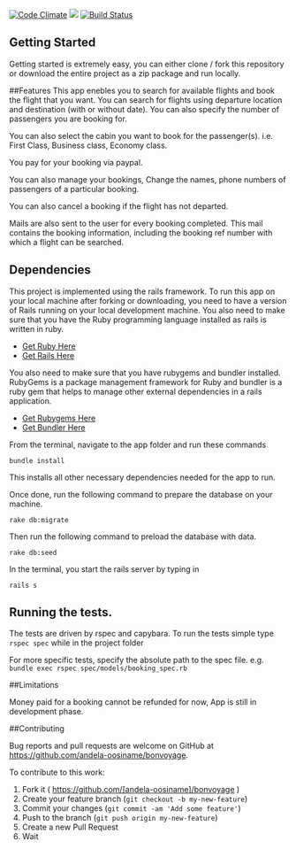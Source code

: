 [![Code Climate](https://codeclimate.com/github/andela-oosiname/bonvoyage/badges/gpa.svg)](https://codeclimate.com/github/andela-oosiname/bonvoyage)
<a href="https://codeclimate.com/github/andela-oosiname/bonvoyage/coverage"><img src="https://codeclimate.com/github/andela-oosiname/bonvoyage/badges/coverage.svg" /></a>
[![Build Status](https://travis-ci.org/andela-oosiname/bonvoyage.svg?branch=master)](https://travis-ci.org/andela-oosiname/bonvoyage)

## Getting Started
Getting started is extremely easy, you can either clone / fork this repository or download the entire project as a zip package and run locally.

##Features
This app enebles you to search for available flights and book the flight that you want. You can search for flights using departure location and destination (with or without date). You can also specify the number of passengers you are booking for.

You can also select the cabin you want to book for the passenger(s). i.e. First Class, Business class, Economy class.

You pay for your booking via paypal.

You can also manage your bookings, Change the names, phone numbers of passengers of a particular booking.

You can also cancel a booking if the flight has not departed.

Mails are also sent to the user for every booking completed. This mail contains the booking information, including the booking ref number with which a flight can be searched.

## Dependencies
This project is implemented using the rails framework. To run this app on your local machine after forking or downloading, you need to have a version of Rails running on your local development machine. You also need to make sure that you have the Ruby programming language installed as rails is written in ruby.

* [Get Ruby Here](http://www.ruby-lang.org/)
* [Get Rails Here](http://rubyonrails.org/)

You also need to make sure that you have rubygems and bundler installed. RubyGems is a package management framework for Ruby and bundler is a ruby gem that helps to manage other external dependencies in a rails application.

* [Get Rubygems Here](https://rubygems.org/pages/download)
* [Get Bundler Here](http://bundler.io/)

From the terminal, navigate to the app folder and run these commands
```
bundle install
```
This installs all other necessary dependencies needed for the app to run.

Once done, run the following command to prepare the database on your machine.
```
rake db:migrate
```
Then run the following command to preload the database with data.
```
rake db:seed
```
In the terminal, you start the rails server by typing in
```
rails s
```
## Running the tests.

The tests are driven by rspec and capybara. To run the tests simple type `rspec spec` while
in the project folder

For more specific tests, specify the absolute path to the spec file.
e.g. `bundle exec rspec spec/models/booking_spec.rb`

##Limitations

Money paid for a booking cannot be refunded for now, App is still in development phase.

##Contributing

Bug reports and pull requests are welcome on GitHub at https://github.com/andela-oosiname/bonvoyage.

To contribute to this work:

1. Fork it ( https://github.com/[andela-oosiname]/bonvoyage )
2. Create your feature branch (`git checkout -b my-new-feature`)
3. Commit your changes (`git commit -am 'Add some feature'`)
4. Push to the branch (`git push origin my-new-feature`)
5. Create a new Pull Request
6. Wait
